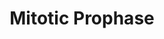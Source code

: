 ---
annotations:
- id: PW:0000004
  parent: regulatory pathway
  type: Pathway Ontology
  value: regulatory pathway
- id: PW:0000086
  parent: regulatory pathway
  type: Pathway Ontology
  value: cell cycle pathway, mitotic
authors:
- ReactomeTeam
- Anwesha
- Ryanmiller
description: During prophase, the chromatin in the nucleus condenses, and the nucleolus
  disappears.  Centrioles begin moving to the opposite poles or sides of the cell.
  Some of the fibers that extend from the centromeres cross the cell to form the mitotic
  spindle.  View original pathway at [http://www.reactome.org/PathwayBrowser/#DIAGRAM=68875
  Reactome].
last-edited: 2021-01-25
organisms:
- Homo sapiens
redirect_from:
- /index.php/Pathway:WP2654
- /instance/WP2654
revision: null
schema-jsonld:
- '@context': https://schema.org/
  '@id': https://wikipathways.github.io/pathways/WP2654.html
  '@type': Dataset
  creator:
    '@type': Organization
    name: WikiPathways
  description: During prophase, the chromatin in the nucleus condenses, and the nucleolus
    disappears.  Centrioles begin moving to the opposite poles or sides of the cell.
    Some of the fibers that extend from the centromeres cross the cell to form the
    mitotic spindle.  View original pathway at [http://www.reactome.org/PathwayBrowser/#DIAGRAM=68875
    Reactome].
  keywords:
  - (NPC)
  - (p-2S,3T-NUP98)
  - 1,2-diacyl-glycerol
  - 2OG
  - 3-phosphate
  - 'AAAS '
  - ADP
  - ARPP19
  - ATP
  - AdoHcy
  - AdoMet
  - 'BANF1 '
  - 'BLZF1 '
  - 'CCNB1 '
  - CCNB1,CCNB2:p-T161-CDK1
  - CCNB1:p-T161-CDK1
  - 'CCNB2 '
  - CH2O
  - 'CNEP1R1 '
  - CO2
  - 'CTDNEP1 '
  - CTDNEP1:CNEP1R1
  - Ca2+
  - 'Ca2+ '
  - Chromatin
  - Condensed prophase
  - Condensin
  - Condensin II
  - Condensin II:RB1
  - DAG
  - 'DAG '
  - DAG:active PKC:Ca+2
  - Disassembled NPC
  - 'EMD '
  - EMD/ TMPO/ LEMD3/
  - EMD/TMPO/LEMD3/LEMD2:Lamin filaments
  - EMD/TMPO/LEMD3/LEMD2:Lamin filaments:BANF1:Chromatin
  - ENSA
  - ER to Golgi
  - 'Fe2+ '
  - 'GOLGA2 '
  - 'GORASP1 '
  - GORASP1:GOLGA2:USO1:RAB1:GTP
  - 'GORASP2 '
  - GORASP2:BLZF1:RAB2A:GTP
  - 'GTP '
  - Golgi cisternae
  - 'H2AFB1 '
  - 'H2AFJ '
  - 'H2AFV '
  - 'H2AFX '
  - 'H2AFZ '
  - 'H2BFS '
  - H2O
  - 'H3K4me2 '
  - H3K4me2/3
  - H3K4me2/3:H4K20me1
  - 'H3K4me3 '
  - H4K20me1
  - 'HIST1H2AB '
  - 'HIST1H2AC '
  - 'HIST1H2AD '
  - 'HIST1H2AJ '
  - 'HIST1H2BA '
  - 'HIST1H2BB '
  - 'HIST1H2BC '
  - 'HIST1H2BD '
  - 'HIST1H2BH '
  - 'HIST1H2BJ '
  - 'HIST1H2BK '
  - 'HIST1H2BL '
  - 'HIST1H2BM '
  - 'HIST1H2BN '
  - 'HIST1H2BO '
  - 'HIST1H4 '
  - 'HIST2H2AA3 '
  - 'HIST2H2AC '
  - 'HIST2H2BE '
  - 'HIST3H2BB '
  - Hyperphosphorylated
  - II:MCPH1:SET
  - II:Nucleosome
  - II:Nucleosome with
  - Interphase
  - LEMD2
  - 'LEMD2 '
  - 'LEMD3 '
  - LPIN
  - 'LPIN1 '
  - 'LPIN2 '
  - 'LPIN3 '
  - 'Lamin filaments '
  - MASTL
  - MCPH1
  - 'MCPH1 '
  - 'MeK-HIST1H4A '
  - Mitotic G2-G2/M
  - Mitotic Prometaphase
  - 'NCAPD3 '
  - 'NCAPG2 '
  - 'NCAPH2 '
  - 'NDC1 '
  - 'NEK6 '
  - NEK6/NEK7
  - 'NEK7 '
  - 'NUMA1 '
  - NUMA1 homodimer
  - 'NUP107 '
  - 'NUP133 '
  - 'NUP153 '
  - 'NUP155 '
  - 'NUP160 '
  - 'NUP188 '
  - 'NUP205 '
  - 'NUP210 '
  - 'NUP214 '
  - 'NUP35 '
  - 'NUP37 '
  - 'NUP43 '
  - 'NUP50 '
  - 'NUP54 '
  - 'NUP58-1 '
  - 'NUP58-2 '
  - 'NUP62 '
  - 'NUP85 '
  - 'NUP88 '
  - 'NUP93 '
  - 'NUP98-3 '
  - 'NUP98-4 '
  - 'NUP98-5 '
  - 'NUPL2 '
  - Nuclear Pore Complex
  - Nucleosome with
  - O2
  - 'PHF8-1 '
  - 'PHF8-2 '
  - 'PHF8-3 '
  - PHF8:Nucleosome with
  - 'POM121 '
  - 'POM121C '
  - PP2A-PPP2R2D
  - 'PPP2CA '
  - 'PPP2CB '
  - 'PPP2R1A '
  - 'PPP2R1B '
  - 'PPP2R2D '
  - Partially
  - Phosphorylated
  - Pi
  - 'RAB1A '
  - 'RAB1B '
  - 'RAB2A '
  - 'RAE1 '
  - 'RANBP2 '
  - RB1
  - 'RB1 '
  - 'SEC13 '
  - 'SEH1L-1 '
  - 'SEH1L-2 '
  - SET
  - 'SET '
  - SETD8
  - 'SMC2 '
  - 'SMC4 '
  - SUCCA
  - 'Sister Centromere '
  - 'Sister Chromosomal Arm '
  - Stacked Golgi
  - 'TMPO-1 '
  - 'TPR '
  - 'USO1 '
  - USO1 homodimer
  - 'VRK1 '
  - VRK1/VRK2
  - 'VRK2-2 '
  - chromosomes
  - cis-Golgi
  - cisternae
  - dimers
  - fused with
  - homodimer
  - 'p-2S,3T-NUP98-3 '
  - 'p-2S,3T-NUP98-4 '
  - p-2S-PHF8:Fe2+
  - p-3S,2T-NEK9
  - 'p-3S,2T-NEK9:'
  - p-3S,2T-NEK9:NEK6/NEK7
  - p-3S,T-NEK9
  - p-4S,3T-NUP98
  - 'p-4S,3T-NUP98-3 '
  - 'p-4S,3T-NUP98-4 '
  - p-PKCA, p-PKCB
  - 'p-S-NCAPG2 '
  - 'p-S-NCAPH2 '
  - p-S106-LPIN
  - 'p-S106-LPIN1 '
  - 'p-S106-LPIN2 '
  - 'p-S106-LPIN3 '
  - 'p-S189,T216,S274,S373-GORASP1 '
  - p-S195-NEK7
  - 'p-S195-NEK7 '
  - 'p-S206-NEK6 '
  - p-S206-NEK6/
  - 'p-S22, S395-LMNA-1 '
  - 'p-S22, S395-LMNA-2 '
  - p-S22/23, S395-Lamin
  - 'p-S23, S395, S405-LMNB1 '
  - 'p-S29,T210,T333,S750,S869-NEK9 '
  - 'p-S29,T333,S750,S869-NEK9 '
  - 'p-S33,84-PHF8-2 '
  - 'p-S37-GOLGA2 '
  - 'p-S395, S405-LMNB1 '
  - 'p-S395-LMNA-1 '
  - 'p-S395-LMNA-2 '
  - p-S395-Lamin dimers
  - p-S62-ARPP19
  - 'p-S62-ARPP19 '
  - p-S62-ARPP19/p-S67-ENSA
  - p-S62-ARPP19/p-S67-ENSA:PP2A-PPP2R2D
  - p-S67-ENSA
  - 'p-S67-ENSA '
  - 'p-S69,120-PHF8-1 '
  - 'p-S69,S120-PHF8-3 '
  - 'p-T1415,S1419-NCAPD3 '
  - 'p-T1415-NCAPD3 '
  - 'p-T161-CDK1 '
  - 'p-T185,Y187-MAPK1 '
  - 'p-T191-RAB1B '
  - p-T194,T207,T741-MASTL
  - 'p-T195-RAB1A '
  - p-T2,T3,S4-BANF1
  - 'p-T2,T3,S4-BANF1 '
  - p-T2055-NUMA1
  - 'p-T2055-NUMA1 '
  - p-T210-PLK1
  - 'p-T210-PLK1 '
  - p-T210-PLK1:Phosphorylated Condensin II:Nucleosome
  - p-T216,S189,S274,S373-GORASP1:p-S37-GOLGA2:p-RAB1:GTP:p-T210-PLK1
  - 'p-T216,S274,S373-GORASP1 '
  - p-T216,S274,S373-GORASP1:p-S37-GOLGA2:p-RAB1:GTP
  - p-T216,S274,S373-GORASP1:p-S37-GOLGA2:p-RAB1:GTP:p-T210-PLK1
  - p-T222,225-GORASP2:BLZF1:RAB2A:GTP
  - 'p-T222,T225-GORASP2 '
  - p-T333-NEK9
  - 'p-T333-NEK9 '
  - 'p-T497,T638,S657-PRKCA '
  - 'p-T500,T642,S661-PRKCB '
  - 'p-Y204-MAPK3-3 '
  - p-Y204-MAPK3-3/p-T185,Y187-MAPK1 homodimer
  - phases
  - transport vesicle
  license: CC0
  name: Mitotic Prophase
seo: CreativeWork
title: Mitotic Prophase
wpid: WP2654
---